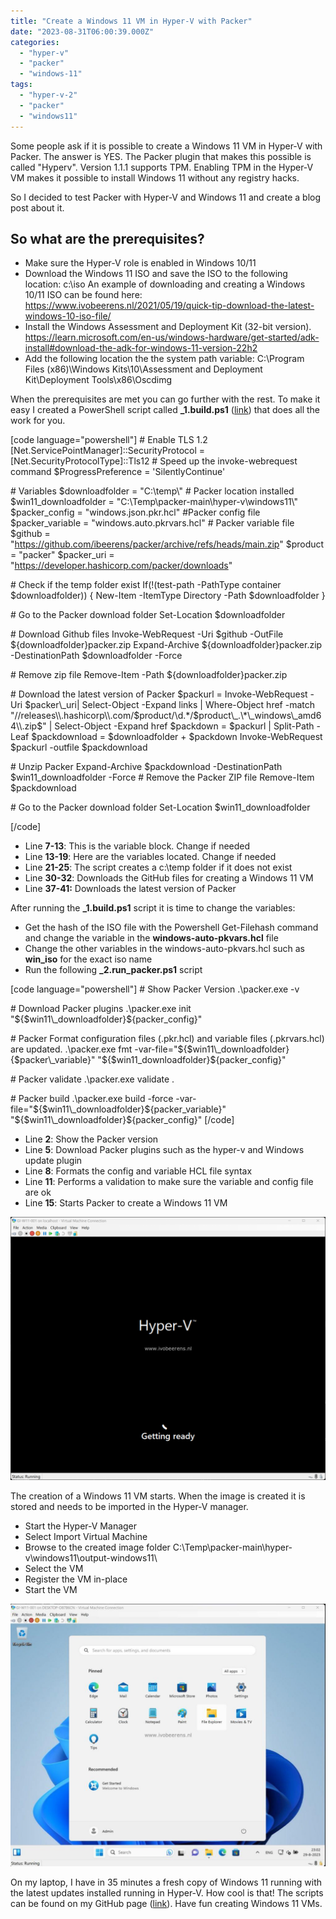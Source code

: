 ```yaml
---
title: "Create a Windows 11 VM in Hyper-V with Packer"
date: "2023-08-31T06:00:39.000Z"
categories: 
  - "hyper-v"
  - "packer"
  - "windows-11"
tags: 
  - "hyper-v-2"
  - "packer"
  - "windows11"
---
```


Some people ask if it is possible to create a Windows 11 VM in Hyper-V with Packer. The answer is YES. The Packer plugin that makes this possible is called "Hyperv". Version 1.1.1 supports TPM. Enabling TPM in the Hyper-V VM makes it possible to install Windows 11 without any registry hacks.

So I decided to test Packer with Hyper-V and Windows 11 and create a blog post about it.

## So what are the prerequisites?

- Make sure the Hyper-V role is enabled in Windows 10/11
- Download the Windows 11 ISO and save the ISO to the following location: c:\\iso An example of downloading and creating a Windows 10/11 ISO can be found here: https://www.ivobeerens.nl/2021/05/19/quick-tip-download-the-latest-windows-10-iso-file/
- Install the Windows Assessment and Deployment Kit (32-bit version). https://learn.microsoft.com/en-us/windows-hardware/get-started/adk-install#download-the-adk-for-windows-11-version-22h2
- Add the following location the the system path variable: C:\\Program Files (x86)\\Windows Kits\\10\\Assessment and Deployment Kit\\Deployment Tools\\x86\\Oscdimg

When the prerequisites are met you can go further with the rest. To make it easy I created a PowerShell script called **\_1.build.ps1** ([link](https://github.com/ibeerens/packer/blob/main/hyper-v/windows11/_1.build.ps1)) that does all the work for you.

\[code language="powershell"\] # Enable TLS 1.2 \[Net.ServicePointManager\]::SecurityProtocol = \[Net.SecurityProtocolType\]::Tls12 # Speed up the invoke-webrequest command $ProgressPreference = 'SilentlyContinue'

\# Variables $downloadfolder = "C:\\temp\\" # Packer location installed $win11\_downloadfolder = "C:\\Temp\\packer-main\\hyper-v\\windows11\\" $packer\_config = "windows.json.pkr.hcl" #Packer config file $packer\_variable = "windows.auto.pkrvars.hcl" # Packer variable file $github = "https://github.com/ibeerens/packer/archive/refs/heads/main.zip" $product = "packer" $packer\_uri = "https://developer.hashicorp.com/packer/downloads"

\# Check if the temp folder exist If(!(test-path -PathType container $downloadfolder)) { New-Item -ItemType Directory -Path $downloadfolder }

\# Go to the Packer download folder Set-Location $downloadfolder

\# Download Github files Invoke-WebRequest -Uri $github -OutFile ${downloadfolder}packer.zip Expand-Archive ${downloadfolder}packer.zip -DestinationPath $downloadfolder -Force

\# Remove zip file Remove-Item -Path ${downloadfolder}packer.zip

\# Download the latest version of Packer $packurl = Invoke-WebRequest -Uri $packer\_uri| Select-Object -Expand links | Where-Object href -match "//releases\\.hashicorp\\.com/$product/\\d.\*/$product\_.\*\_windows\_amd64\\.zip$" | Select-Object -Expand href $packdown = $packurl | Split-Path -Leaf $packdownload = $downloadfolder + $packdown Invoke-WebRequest $packurl -outfile $packdownload

\# Unzip Packer Expand-Archive $packdownload -DestinationPath $win11\_downloadfolder -Force # Remove the Packer ZIP file Remove-Item $packdownload

\# Go to the Packer download folder Set-Location $win11\_downloadfolder

\[/code\]

- Line **7-13**: This is the variable block. Change if needed
- Line **13-19**: Here are the variables located. Change if needed
- Line **21-25**: The script creates a c:\\temp folder if it does not exist
- Line **30-32**: Downloads the GitHub files for creating a Windows 11 VM
- Line **37-41:** Downloads the latest version of Packer

After running the **\_1.build.ps1** script it is time to change the variables:

- Get the hash of the ISO file with the Powershell Get-Filehash command and change the variable in the **windows-auto-pkvars.hcl** file
- Change the other variables in the windows-auto-pkvars.hcl such as **win\_iso** for the exact iso name
- Run the following **\_2.run\_packer.ps1** script

\[code language="powershell"\] # Show Packer Version .\\packer.exe -v

\# Download Packer plugins .\\packer.exe init "${$win11\_downloadfolder}${packer\_config}"

\# Packer Format configuration files (.pkr.hcl) and variable files (.pkrvars.hcl) are updated. .\\packer.exe fmt -var-file="${$win11\_downloadfolder}{$packer\_variable}" "${$win11\_downloadfolder}${packer\_config}"

\# Packer validate .\\packer.exe validate .

\# Packer build .\\packer.exe build -force -var-file="${$win11\_downloadfolder}${packer\_variable}" "${$win11\_downloadfolder}${packer\_config}" \[/code\]

- Line **2**: Show the Packer version
- Line **5**: Download Packer plugins such as the hyper-v and Windows update plugin
- Line **8**: Formats the config and variable HCL file syntax
- Line **11**: Performs a validation to make sure the variable and config file are ok
- Line **15**: Starts Packer to create a Windows 11 VM

![](images/install-1024x854.png)

The creation of a Windows 11 VM starts. When the image is created it is stored and needs to be imported in the Hyper-V manager.

- Start the Hyper-V Manager
- Select Import Virtual Machine
- Browse to the created image folder C:\\Temp\\packer-main\\hyper-v\\windows11\\output-windows11\\
- Select the VM
- Register the VM in-place
- Start the VM

![](images/win11-1024x854.jpg)

On my laptop, I have in 35 minutes a fresh copy of Windows 11 running with the latest updates installed running in Hyper-V. How cool is that! The scripts can be found on my GitHub page ([link](https://github.com/ibeerens/packer/tree/main/hyper-v/windows11)). Have fun creating Windows 11 VMs.
